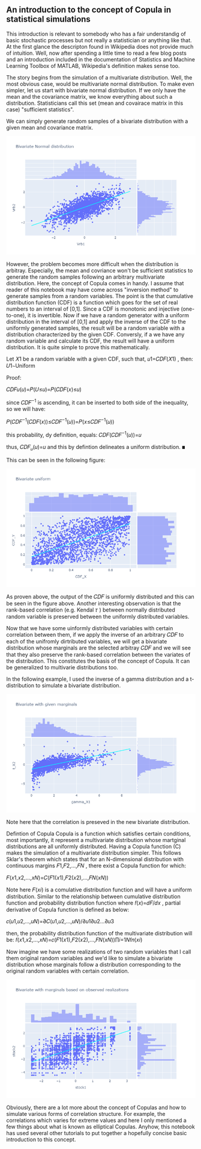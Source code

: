 ## An introduction to the concept of Copula in statistical simulations

This introduction is relevant to somebody who has a fair understandig of basic stochastic processes but not really a statistician or anything like that. At the first glance the descripton found in Wikipedia does not provide much of intuition. Well, now after spending a little time to read a few blog posts and an introduction included in the documentation of Statistics and Machine Learning Toolbox of MATLAB, Wikipedia's definition makes sense too.

The story begins from the simulation of a multivariate distribution. Well, the most obvious case, would be multivariate normal distribution. To make even simpler, let us start with bivariate normal distribution. If we only have the mean and the covariance matrix, we know everything about such a distribution. Statisticians call this set (mean and covairace matrix in this case) "sufficient statistics".

We can simply generate random samples of a bivariate distribution with a given mean and covariance matrix.

![This is an image](/Fig1.png)

However, the problem becomes more difficult when the distribution is arbitray. Especially, the mean and covriance won't be sufficient statistics to generate the random samples following an arbitrary multivariate distribution. Here, the concept of Copula comes in handy. I assume that reader of this notebook may have come across "inversion method" to generate samples from a random variables. The point is the that cumulative distribution function (CDF) is a function which goes for the set of real numbers to an interval of [0,1]. Since a CDF is monotonic and injective (one-to-one), it is invertible. Now if we have a random generator with a uniform distribution in the interval of [0,1] and apply the inverse of the CDF to the uniformly generated samples, the result will be a random variable with a distribution characterized by the given CDF. Conversly, if a we have any random variable and calculate its CDF, the result will have a uniform distribution. It is quite simple to prove this mathematically.

Let  𝑋1  be a random variable with a given CDF, such that,  𝑢1=𝐶𝐷𝐹(𝑋1) , then:
𝑈1∼Uniform
 
Proof:

𝐶𝐷𝐹𝑢(𝑢)=𝑃(𝑈≤𝑢)=𝑃(𝐶𝐷𝐹(𝑥)≤𝑢)
 
since  𝐶𝐷𝐹<sup>−1</sup>  is ascending, it can be inserted to both side of the inequality, so we will have:

𝑃(𝐶𝐷𝐹<sup>−1</sup>(𝐶𝐷𝐹(𝑥))≤𝐶𝐷𝐹<sup>−1</sup>(𝑢))=𝑃(𝑥≤𝐶𝐷𝐹<sup>−1</sup>(𝑢))
 
this probability, dy definition, equals:
𝐶𝐷𝐹(𝐶𝐷𝐹<sup>−1</sup>(𝑢))=𝑢
 
thus,  𝐶𝐷𝐹<sub>𝑢</sub>(𝑢)=𝑢  and this by defintion delineates a uniform distribution.  ◼ 

This can be seen in the following figure:

![This is an image](/Fig2.png)


As proven above, the output of the  𝐶𝐷𝐹  is uniformly distributed and this can be seen in the figure above. Another interesting observation is that the rank-based correlation (e.g. Kendal  𝜏 ) between normally distributed random variable is preserved between the uniformly distributed variables.

Now that we have some uinformly distributed variables with certain correlation between them, if we apply the inverse of an arbitrary  𝐶𝐷𝐹  to each of the unifromly dirtributed variables, we will get a bivariate distribution whose marginals are the selected arbitray  𝐶𝐷𝐹  and we will see that they also preserve the rank-based correlation between the variates of the distribution. This constitutes the basis of the concept of Copula. It can be generalized to multivarie distributions too.

In the following example, I used the inverse of a gamma distribution and a t-distribution to simulate a bivariate distribution.

![This is an image](/Fig3.png)

Note here that the correlation is preseved in the new bivariate distribution.

Defintion of Copula
Copula is a function which satisfies certain conditions, most importantly, it represent a multivariate distribution whose martginal distributions are all uniformly distributed. Having a Copula function (C) makes the simulation of a multivariate distribution simpler. This follows Sklar's theorem which states that for an N-dimensional distribution with continuous margins  𝐹1,𝐹2,...,𝐹𝑁 , there exist a Copula function for which:

𝐹(𝑥1,𝑥2,...,𝑥𝑁)=𝐶(𝐹1(𝑥1),𝐹2(𝑥2),...,𝐹𝑁(𝑥𝑁))
 
Note here  𝐹(𝑥𝑖)  is a comulative distribution function and will have a uniform distribution. Similar to the relationship between cumulative distribution function and probability distribution function where  𝑓(𝑥)=𝑑𝐹/𝑑𝑥 , partial derivative of Copula function is defined as below:

𝑐(𝑢1,𝑢2,...,𝑢𝑁)=∂𝐶(𝑢1,𝑢2,...,𝑢𝑁)/∂𝑢1∂𝑢2...∂𝑢3
 
then, the probability distribution function of the multivariate distribution will be:
𝑓(𝑥1,𝑥2,...,𝑥𝑁)=𝑐(𝐹1(𝑥1),𝐹2(𝑥2),...,𝐹𝑁(𝑥𝑁))∏𝑖=1𝑁𝑓𝑛(𝑥𝑖)

Now imagine we have some realizations of two random variables that I call them original random variables and we'd like to simulate a bivariate distribution whose marginals follow a distribution corresponding to the original random variables with certain correlation.

![This is an image](/Fig4.png)

Obviously, there are a lot more about the concept of Copulas and how to simulate various forms of correlation structure. For example, the correlations which varies for extreme values and here I only mentioned a few things about what is known as elliptical Copulas. Anyhow, this notebook has used several other tutorials to put together a hopefully concise basic introduction to this concept.
